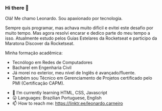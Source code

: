 ### Hi there 👋

<!--
**leonardocarneiro084/leonardocarneiro084** is a ✨ _special_ ✨ repository because its `README.md` (this file) appears on your GitHub profile.

Here are some ideas to get you started: -->

Olá! Me chamo Leonardo. Sou apaxionado por tecnologia.

Sempre quis programar, mas achava muito difícil e evitei este desafio por muito tempo. Mas agora resolvi encarar e dedico parte do meu tempo a isso. Atualmente estudo pelos Guias Estelares da Rocketseat e participo da Maratona Discover da Rocketseat.

Minha formação acadêmica: 
- Tecnólogo em Redes de Computadores
- Bacharel em Engenharia Civil
- Já morei no exterior, meu nível de Inglês é avançado/fluente. 
- Também sou Técnico em Gerenciamento de Projetos certificado pelo PMI (Certificação CAPM). 

<!-- - 🔭 I’m currently working on ... -->
- 🌱 I’m currently learning HTML, CSS, Javascript
- :stuck_out_tongue: Languages: Brazilian Portuguese, English
- 📫 How to reach me: https://linktr.ee/leonardo.carneiro

<!--

- 👯 I’m looking to collaborate on ... 
- 🤔 I’m looking for help with ...
- 💬 Ask me about ...
- 😄 Pronouns: ...
- ⚡ Fun fact: ...

-->

